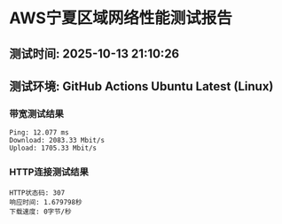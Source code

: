 # AWS宁夏区域网络性能测试报告
## 测试时间: 2025-10-13 21:10:26
## 测试环境: GitHub Actions Ubuntu Latest (Linux)

### 带宽测试结果
```
Ping: 12.077 ms
Download: 2083.33 Mbit/s
Upload: 1705.33 Mbit/s
```

### HTTP连接测试结果
```
HTTP状态码: 307
响应时间: 1.679798秒
下载速度: 0字节/秒
```

